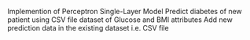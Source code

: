 Implemention of Perceptron Single-Layer Model
Predict diabetes of new patient using CSV file dataset of Glucose and BMI attributes
Add new prediction data in the existing dataset i.e. CSV file
